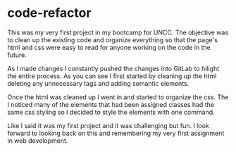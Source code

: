 # code-refactor
<!DOCTYPE html>
<html lang="en">
    <head>
        <meta charset="utf-8">
    </head>
    <body>
        <p>
            This was my very first project in my bootcamp for UNCC. The objective was to clean up the existing code and
            organize everything so that the page's html and css were easy to read for anyone working on the code in the future.             
        </p>
        <p>
            As I made changes I constantly pushed the changes into GitLab to hilight the entire process. As you can see
            I first started by cleaning up the html deleting any unnecessary tags and adding semantic elements. 
        </p>
        <p>
            Once the html was cleaned up I went in and started to organize the css. The I noticed many of the elements that had been 
            assigned classes had the same css styling so I decided to style the elements with one command.
        </p>
        <p>
            Like I said it was my first project and it was challenging but fun. I look forward to looking back on this and remembering my 
            very first assignment in web development. 
        </p>
    </body>
</html>
